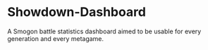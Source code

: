 # Showdown-Dashboard
A Smogon battle statistics dashboard aimed to be usable for every generation and every metagame. 
